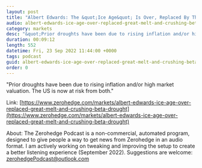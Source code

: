 ```yaml
---
layout: post
title: "Albert Edwards: The &quot;Ice Age&quot; Is Over, Replaced By The Great Melt And A Crushing &quot;Beta Drought&quot; "
audio: albert-edwards-ice-age-over-replaced-great-melt-and-crushing-beta-drought-2
category: markets
desc: "&quot;Prior droughts have been due to rising inflation and/or high market valuation. The US is now at risk from both.&quot;"
duration: 00:09:12
length: 552
datetime: Fri, 23 Sep 2022 11:44:00 +0000
tags: podcast
guid: albert-edwards-ice-age-over-replaced-great-melt-and-crushing-beta-drought-0
order: 0
---
```

&quot;Prior droughts have been due to rising inflation and/or high market valuation. The US is now at risk from both.&quot;

Link: [https://www.zerohedge.com/markets/albert-edwards-ice-age-over-replaced-great-melt-and-crushing-beta-drought](https://www.zerohedge.com/markets/albert-edwards-ice-age-over-replaced-great-melt-and-crushing-beta-drought)

About: The Zerohedge Podcast is a non-commercial, automated program, designed to give people a way to get news from Zerohedge in an audio format.  I am actively working on tweaking and improving the setup to create a better listening experience (September 2022).  Suggestions are welcome: [zerohedgePodcast@outlook.com](mailto:zerohedgePodcast@outlook.com)